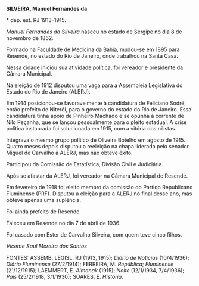 **SILVEIRA, Manuel Fernandes da**

\* dep. est. RJ 1913-1915.

*Manuel Fernandes da Silveira* nasceu no estado de Sergipe no dia 8 de
novembro de 1862.

Formado na Faculdade de Medicina da Bahia, mudou-se em 1895 para
Resende, no estado do Rio de Janeiro, onde trabalhou na Santa Casa.

Nessa cidade iniciou sua atividade política, foi vereador e presidente
da Câmara Municipal.

Na eleição de 1912 disputou uma vaga para a Assembleia Legislativa do
Estado do Rio de Janeiro (ALERJ).

Em 1914 posicionou-se favoravelmente à candidatura de Feliciano Sodré,
então prefeito de Niterói, para o governo do estado do Rio de Janeiro.
Essa candidatura tinha apoio de Pinheiro Machado e se opunha à corrente
de Nilo Peçanha, que se lançou pessoalmente para o pleito estadual. A
crise política instaurada foi solucionada em 1915, com a vitória dos
nilistas.

Integrava o mesmo grupo político de Oliveira Botelho em agosto de 1915.
Quatro meses depois disputou a reeleição na chapa liderada pelo senador
Miguel de Carvalho à ALERJ, mas não obteve êxito.

Participou da Comissão de Estatística, Divisão Civil e Judiciária.

Após se afastar da ALERJ, foi vereador na Câmara Municipal de Resende.

Em fevereiro de 1918 foi eleito membro da comissão do Partido
Republicano Fluminense (PRF). Disputou a eleição para a ALERJ no final
desse ano, mas obteve apenas uma suplência.

Foi ainda prefeito de Resende.

Faleceu em Resende no dia 7 de abril de 1936.

Foi casado com Ester de Carvalho Silveira, com quem teve cinco filhos.

*Vicente Saul Moreira dos Santos*

FONTES: ASSEMB. LEGISL. RJ (1913, 1915); *Diário de Notícias*
(10/4/1936); *Diário Fluminense* (27/2/1914); FERREIRA, M. *República*;
*Fluminense* (21/12/1915); LAEMMERT, E. *Almanak* (1915); *Noite*
(12/1/1934, 7/4/1936); *País* (25/2/1918, 3/1/1930); SOARES, E.
*História*.
